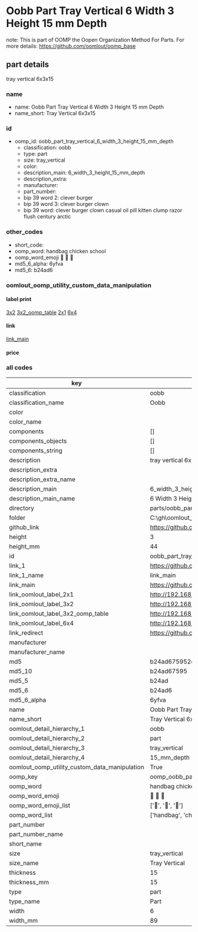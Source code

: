 # Oobb Part Tray Vertical 6 Width 3 Height 15 mm Depth  

note: This is part of OOMP the Oopen Organization Method For Parts. For more details: https://github.com/oomlout/oomp_base

##  part details
  



tray vertical 6x3x15



### name
* name: Oobb Part Tray Vertical 6 Width 3 Height 15 mm Depth
* name_short: Tray Vertical 6x3x15 
### id
* oomp_id: oobb_part_tray_vertical_6_width_3_height_15_mm_depth
  * classification: oobb
  * type: part
  * size: tray_vertical
  * color: 
  * description_main: 6_width_3_height_15_mm_depth
  * description_extra: 
  * manufacturer: 
  * part_number: 
  * bip 39 word 2: clever burger
  * bip 39 word 3: clever burger clown
  * bip 39 word: clever burger clown casual oil pill kitten clump razor flush century arctic

### other_codes
* short_code: 
* oomp_word: handbag chicken school
* oomp_word_emoji :handbag: :chicken: :school:
* md5_6_alpha: 6yfva
* md5_6: b24ad6






### oomlout_oomp_utility_custom_data_manipulation
#### label print
[3x2](http://192.168.1.245:1112/?label=oomp%206yfva)
[3x2_oomp_table](http://192.168.1.108:1112/?label=oomp%206yfva)
[2x1](http://192.168.1.242:1112/?label=oomp%206yfva)
[6x4](http://192.168.1.55:1112/?label=oomp%206yfva)    

#### link

[link_main](https://github.com/oomlout/oomlout_oobb_version_4_generated_parts/tree/main/navigation_oomp/oobb/part/tray_vertical/6_width_3_height_15_mm_depth/part)                              

#### price







### all codes 
| key | value |  
| --- | --- |  
| classification | oobb |  
| classification_name | Oobb |  
| color |  |  
| color_name |  |  
| components | [] |  
| components_objects | [] |  
| components_string | [] |  
| description | tray vertical 6x3x15 |  
| description_extra |  |  
| description_extra_name |  |  
| description_main | 6_width_3_height_15_mm_depth |  
| description_main_name | 6 Width 3 Height 15 mm Depth |  
| directory | parts/oobb_part_tray_vertical_6_width_3_height_15_mm_depth |  
| folder | C:\gh\oomlout_oobb_version_4_generated_parts\parts\oobb_part_tray_vertical_6_width_3_height_15_mm_depth |  
| github_link | https://github.com/oomlout/oomlout_oomp_part_src/tree/main/parts/oobb_part_tray_vertical_6_width_3_height_15_mm_depth |  
| height | 3 |  
| height_mm | 44 |  
| id | oobb_part_tray_vertical_6_width_3_height_15_mm_depth |  
| link_1 | https://github.com/oomlout/oomlout_oobb_version_4_generated_parts/tree/main/navigation_oomp/oobb/part/tray_vertical/6_width_3_height_15_mm_depth/part |  
| link_1_name | link_main |  
| link_main | https://github.com/oomlout/oomlout_oobb_version_4_generated_parts/tree/main/navigation_oomp/oobb/part/tray_vertical/6_width_3_height_15_mm_depth/part |  
| link_oomlout_label_2x1 | http://192.168.1.242:1112/?label=oomp%206yfva |  
| link_oomlout_label_3x2 | http://192.168.1.245:1112/?label=oomp%206yfva |  
| link_oomlout_label_3x2_oomp_table | http://192.168.1.108:1112/?label=oomp%206yfva |  
| link_oomlout_label_6x4 | http://192.168.1.55:1112/?label=oomp%206yfva |  
| link_redirect | https://github.com/oomlout/oomlout_oobb_version_4_generated_parts/tree/main/parts/oobb_tray_vertical_06_03_15 |  
| manufacturer |  |  
| manufacturer_name |  |  
| md5 | b24ad675952c4f6a934ce23a5807a954 |  
| md5_10 | b24ad67595 |  
| md5_5 | b24ad |  
| md5_6 | b24ad6 |  
| md5_6_alpha | 6yfva |  
| name | Oobb Part Tray Vertical 6 Width 3 Height 15 mm Depth |  
| name_short | Tray Vertical 6x3x15  |  
| oomlout_detail_hierarchy_1 | oobb |  
| oomlout_detail_hierarchy_2 | part |  
| oomlout_detail_hierarchy_3 | tray_vertical |  
| oomlout_detail_hierarchy_4 | 15_mm_depth |  
| oomlout_oomp_utility_custom_data_manipulation | True |  
| oomp_key | oomp_oobb_part_tray_vertical_6_width_3_height_15_mm_depth |  
| oomp_word | handbag chicken school |  
| oomp_word_emoji | :handbag: :chicken: :school: |  
| oomp_word_emoji_list | [':handbag:', ':chicken:', ':school:'] |  
| oomp_word_list | ['handbag', 'chicken', 'school'] |  
| part_number |  |  
| part_number_name |  |  
| short_name |  |  
| size | tray_vertical |  
| size_name | Tray Vertical |  
| thickness | 15 |  
| thickness_mm | 15 |  
| type | part |  
| type_name | Part |  
| width | 6 |  
| width_mm | 89 |  
